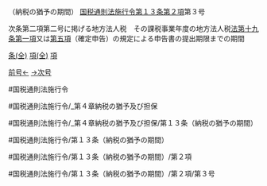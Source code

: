 （納税の猶予の期間）
[国税通則法施行令第１３条第２項](国税通則法施行＿令＿第１３条第２項)第３号

次条第二項第二号に掲げる地方法人税　その課税事業年度の地方法人税[法第十九条第一項](国税通則法＿＿＿＿＿第１９条第１項)又は[第五項](国税通則法施行＿令＿第１３条第５項)（確定申告）の規定による申告書の提出期限までの期間

[条(全)](国税通則法施行＿令＿第１３条_.md)    [項(全)](国税通則法施行＿令＿第１３条第２項_.md)    [項](国税通則法施行＿令＿第１３条第２項.md)

[前号←](国税通則法施行＿令＿第１３条第２項第２号.md)    [→次号](国税通則法施行＿令＿第１３条第２項第４号.md)

#国税通則法施行令

#国税通則法施行令/_第４章納税の猶予及び担保

#国税通則法施行令/_第４章納税の猶予及び担保/第１３条（納税の猶予の期間）

#国税通則法施行令/第１３条（納税の猶予の期間）

#国税通則法施行令/第１３条（納税の猶予の期間）/第２項

#国税通則法施行令/第１３条（納税の猶予の期間）/第２項/第３号

